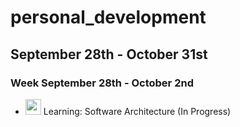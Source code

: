 # personal_development

## September 28th - October 31st

### Week September 28th - October 2nd

- <img src="https://www.flaticon.com/svg/static/icons/svg/61/61109.svg" width="25" height="25" /> Learning: Software Architecture (In Progress)
